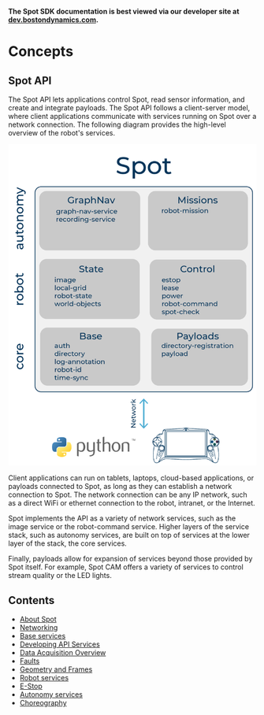 <!--
Copyright (c) 2020 Boston Dynamics, Inc.  All rights reserved.

Downloading, reproducing, distributing or otherwise using the SDK Software
is subject to the terms and conditions of the Boston Dynamics Software
Development Kit License (20191101-BDSDK-SL).
-->

<p class="github-only">
<b>The Spot SDK documentation is best viewed via our developer site at <a href="https://dev.bostondynamics.com">dev.bostondynamics.com</a>. </b>
</p>

# Concepts

## Spot API

The Spot API lets applications control Spot, read sensor information, and create and integrate payloads. The Spot API follows a client-server model, where client applications communicate with services running on Spot over a network connection. The following diagram provides the high-level overview of the robot's services.

![API Diagram](api_top_level.png)

Client applications can run on tablets, laptops, cloud-based applications, or payloads connected to Spot, as long as they can establish a network connection to Spot. The network connection can be any IP network, such as a direct WiFi or ethernet connection to the robot, intranet, or the Internet.

Spot implements the API as a variety of network services, such as the image service or the robot-command service. Higher layers of the service stack, such as autonomy services, are built on top of services at the lower layer of the stack, the core services.

Finally, payloads allow for expansion of services beyond those provided by Spot itself. For example, Spot CAM offers a variety of services to control stream quality or the LED lights.

## Contents

* [About Spot](about_spot.md)
* [Networking](networking.md)
* [Base services](base_services.md)
* [Developing API Services](developing_api_services.md)
* [Data Acquisition Overview](data_acquisition_overview.md)
* [Faults](faults.md)
* [Geometry and Frames](geometry_and_frames.md)
* [Robot services](robot_services.md)
* [E-Stop](estop_service.md)
* [Autonomy services](autonomy/README.md)
* [Choreography](choreography/README.md)